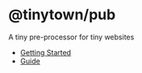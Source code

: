 # @tinytown/pub

A tiny pre-processor for tiny websites

- [Getting Started](./getting-started)
- [Guide](./guide)

